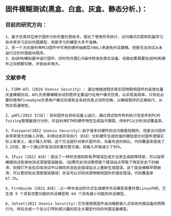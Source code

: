 ## 固件模糊测试(黑盒、白盒、灰盒、静态分析、)：
### 目前的研究方向：
    1、基于仿真并应用于固件分析的重托管技术，提出了使用符号执行、访问模式匹配和机器学习技术来学习近似外围模型，但是学习的模型大多不准确。
    2、另一个方向是利用MCU固件中可用的硬件抽象层(HAL)来避免外设建模。但是无法测试从未运行过的外围驱动程序。
    3、在QEMU模拟器中运行固件，同时将外围I/O操作转发到真实设备，但是如果需要在QEMU和硬件之间频繁切换，开销会非常大。
### 文献参考
    1、FIRM-AFL（2019 Usenix Security）: 通过增强进程仿真实现物联网固件的高吞吐量灰盒模糊测试，AFL负责要模糊测试的程序主要运行在用户模式仿真，以实现高效率。只有在必要时使用Firmadyne负责用户模式仿真和全系统仿真之间的切换，以确保程序的正确执行，从而实现通用性。
    
    2、μAFL(2022 ICSE)：目标固件在目标设备上运行，通过调试软件狗将执行信息传到PC的fuzzing管理器进行分析，并且利用ETM的硬件特性生成指令跟踪，传到PC以分析测试覆盖率。
    
    3、Fuzzware(2022 Usenix Security):由于很多对硬件的访问都是短期的，但是访问固件会带来很大的输入开销，利用动态符号执行（DSE）分析硬件生成的值的哪些部分对固件逻辑实际上有意义，减少输入开销。这个方法是针对单片固件的，与最先进的相比，代码覆盖率提高了3.25倍，第一个通过所有测试的重托管方案。将输入开销减少了95%。
    
    4、IFuzz（2022 ASE）：提出了一种状态感知和有界错误生成方法来生成故障场景，可以指导模糊测试有效地测试深度错误路径。（如果历史测试表明某个错误站点导致了特定状态下的崩溃，则我们不会在后续测试中以相同状态在此错误站点上重新生成错误，这个就会缓解早期崩溃，可以更好到达深度错误路径）并且可以识别闭源物联网固件的潜在错误。代码覆盖率67.3%。
    
    5、FirmGuide（2021 ASE）：以一种半自动的方式生成硬件外设模型来重托管Linux内核，它生成 9 个具有完整功能的外设模型和 64 个具有最小功能的外设模型。
    
    6、Jetset(2021 Usenix Security):它仅使用其固件自动推断嵌入式系统外围设备的预期行为，然后合成一个足以引导到感兴趣的安全关键型代码的外围设备模型。
